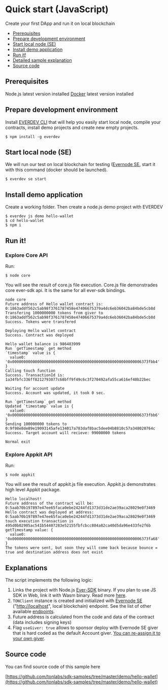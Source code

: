 # Quick start (JavaScript)

Create your first DApp and run it on local blockchain

* [Prerequisites](quick\_start.md#prerequisites)
* [Prepare development environment](quick\_start.md#prepare-development-environment)
* [Start local node (SE)](quick\_start.md#start-local-node-se)
* [Install demo application](quick\_start.md#install-demo-application)
* [Run it!](quick\_start.md#run-it)
* [Detailed sample explanation](quick\_start.md#detailed-sample-explanation)
* [Source code](quick\_start.md#source-code)

## Prerequisites

Node.js latest version installed [Docker](https://www.docker.com/get-started) latest version installed

## Prepare development environment

Install [EVERDEV CLI](https://github.com/tonlabs/everdev) that will help you easily start local node, compile your contracts, install demo projects and create new empty projects.

```shell
$ npm install -g everdev
```

## Start local node (SE)

We will run our test on local blockchain for testing ([Evernode SE](https://github.com/tonlabs/evernode-se), start it with this command (docker should be launched).

```
$ everdev se start
```

## Install demo application

Create a working folder. Then create a node.js demo project with EVERDEV

```
$ everdev js demo hello-wallet
$ cd hello-wallet
$ npm i
```

## Run it!

### Explore Core API

Run:

```
$ node core
```

You will see the result of core.js file execution. Core.js file demonstrades core ever-sdk api. It is the same for all ever-sdk bindings.

```
node core
Future address of Hello wallet contract is: 0:1863addf562c5ab98f3761787458e47406675379a4dc6eb36042ba84bde5cb8d
Transfering 1000000000 tokens from giver to 0:1863addf562c5ab98f3761787458e47406675379a4dc6eb36042ba84bde5cb8d
Success. Tokens were transfered

Deploying Hello wallet contract
Success. Contract was deployed

Hello wallet balance is 986483999
Run `getTimestamp` get method
`timestamp` value is {
  value0: '0x000000000000000000000000000000000000000000000000000000006373fbb4'
}
Calling touch function
Success. TransactionId is: 1a34fbfc336ff8212793077c68bff9f49c6c3f270492afa55ca616ef40b22bec

Waiting for account update
Success. Account was updated, it took 0 sec.

Run `getTimestamp` get method
Updated `timestamp` value is {
  value0: '0x000000000000000000000000000000000000000000000000000000006373fbb6'
}
Sending 100000000 tokens to 0:9f98e8de89e19093145afe134017a783daf8bac5dee04b8810c57a348020764c
Success. Target account will recieve: 99000000 tokens

Normal exit
```

### Explore Appkit API

Run:

```
$ node appkit
```

You will see the result of appkit.js file execution. Appkit.js demonstrates high level Appkit package.

```
Hello localhost!
Future address of the contract will be: 0:5aab70b197897e47ee65faca0ebe24244fd1373d31de2ae39aca28029e0f3469
Hello contract was deployed at address: 0:5aab70b197897e47ee65faca0ebe24244fd1373d31de2ae39aca28029e0f3469
touch execution transaction is  495d0b02905ac541b54407283e52155fbfcbcc804a82ca40d5da96e433fe2f6b
getTimestamp value: {
  value0: '0x000000000000000000000000000000000000000000000000000000006373fa68'
}
The tokens were sent, but soon they will come back because bounce = true and destination address does not exist
```

## Explanations

The script implements the following logic:

1. Links the project with Node.js [Ever-SDK](https://github.com/tonlabs/ever-sdk) binary. If you plan to use JS SDK in Web, link it with Wasm binary. Read more [here](https://github.com/tonlabs/ever-sdk-js).
2. `TONClient` instance is created and initialized with [Evernode SE](https://github.com/tonlabs/evernode-se) ("[http://localhost](http://localhost)", local blockchain) endpoint. See the list of other available [endpoints](https://docs.everos.dev/ever-platform/reference/graphql-api/networks).
3. Future address is calculated from the code and data of the contract (data includes signing keys)
4. &#x20;Flag `useGiver: true` allows to sponsor deploy with Evernode SE giver that is hard coded as the default Account giver. [You can re-assign it to your own giver](guides/work\_with\_contracts/deploy.md#transfer-funds-to-the-future-address).

## Source code

You can find source code of this sample here

[https://github.com/tonlabs/sdk-samples/tree/master/demo/hello-wallet](https://github.com/tonlabs/sdk-samples/tree/master/demo/hello-wallet)

